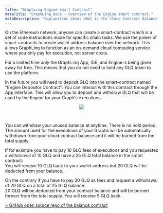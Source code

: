 ```yaml
---
title: "GraphLinq Engine Smart Contract"
metaTitle: "GraphLinq Docs - Overview of the Engine smart contract."
metaDescription: "Explanation about what is the Cloud Contract Balance."
---
```


On the Ethereum network, anyone can create a smart-contract which is a set of code instructions made for specific chain tasks.
We use the power of smart-contracts to create wallet address balance over the network. This allows GraphLinq to function as an on-demand cloud computing service where you only pay for execution, not server costs.

For a limited time only the GraphLinq App, IDE, and Engine is being given away for free. This means that you do not need to hold any GLQ token to use the platform.

In the future you will need to deposit GLQ into the smart-contract named "Engine Depositor Contract". You can interact with this contract through the App Interface. This will allow you to deposit and withdraw GLQ that will be used by the Engine for your Graph's executions.

<center>
<img src="https://betatest.jr00t.com/deposit.png"
     style="margin-bottom:30px;" />
</center>

You can withdraw your unused balance at anytime. There is no hold period. The amount used for the executions of your Graphs will be automatically withdrawn from your cloud contract balance and it will be burned from the total supply.

If for example you have to pay 10 GLQ fees of executions and you requested a withdrawal of 10 GLQ and have a 25 GLQ total balance in the smart contract:<br/>
You will receive 10 GLQ back to your wallet address but 20 GLQ will be deducted from your balance.

On the contrary if you have to pay 20 GLQ as fees and request a withdrawal of 20 GLQ on a total of 25 GLQ balance:<br/>
20 GLQ will be deducted from your contract balance and will be burned forever from the total supply. You will receive 5 GLQ back.

<a href="https://github.com/GraphLinq/GraphLinq.EngineDepositorContract">> GitHub open source repo of the balance contract</a>